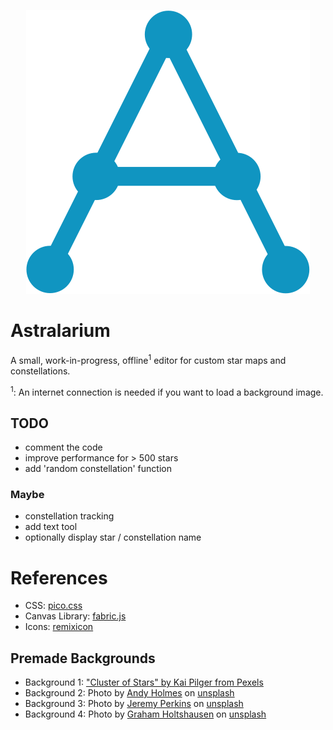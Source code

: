 <p align="center">
    <img src="logo.svg" alt="Astralarium Logo" />
</p>

# Astralarium
A small, work-in-progress, offline<sup>1</sup> editor for custom star maps and constellations.


<sup>1</sup>: An internet connection is needed if you want to load a background image.

## TODO
* comment the code
* improve performance for > 500 stars
* add 'random constellation' function

### Maybe
* constellation tracking
* add text tool
* optionally display star / constellation name

# References
* CSS: [pico.css](https://picocss.com/)
* Canvas Library: [fabric.js](http://fabricjs.com)
* Icons: [remixicon](https://remixicon.com/)

## Premade Backgrounds
* Background 1: ["Cluster of Stars" by Kai Pilger from Pexels](https://www.pexels.com/photo/cluster-of-stars-1341279/)
* Background 2: Photo by [Andy Holmes](https://unsplash.com/@andyjh07?) on [unsplash](https://unsplash.com/wallpapers/nature/star)
* Background 3: Photo by [Jeremy Perkins](https://unsplash.com/@jeremyperkins) on [unsplash](https://unsplash.com/wallpapers/nature/star)
* Background 4: Photo by [Graham Holtshausen](https://unsplash.com/@freedomstudios) on [unsplash](https://unsplash.com/wallpapers/nature/star)
